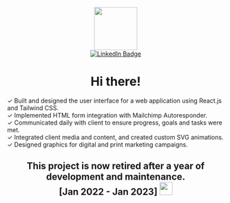<div id="header" align="center">
  <a href="https://christopherforce.com/" alt="Portfolio Website">
    <img src="https://media.giphy.com/media/M9gbBd9nbDrOTu1Mqx/giphy.gif" width="100"/>
  </a>
</div>
<div id="badges" align="center">
  <a href="https://www.linkedin.com/in/christopher-force-dev/">
    <img src="https://img.shields.io/badge/LinkedIn-blue?style=for-the-badge&logo=linkedin&logoColor=white" alt="LinkedIn Badge"/>
  </a>
</div>
<h1 align="center">
  Hi there! 
</h1>
  



<div>
  <p>
         ✓ Built and designed the user interface for a web application using React.js and Tailwind CSS.
    <br/>✓ Implemented HTML form integration with Mailchimp Autoresponder. 
    <br/>✓ Communicated daily with client to ensure progress, goals and tasks were met. 
    <br/>✓ Integrated client media and content, and created custom SVG animations. 
    <br/>✓ Designed graphics for digital and print marketing campaigns.
  </p>
  <h2 align="center">This project is now retired after a year of development and maintenance. <br/>[Jan 2022 - Jan 2023] <a href="https://www.linkedin.com/in/christopher-force-dev/">
    <img src="https://media.giphy.com/media/hvRJCLFzcasrR4ia7z/giphy.gif" width="30"/>
  </a></h2> 
</div>
